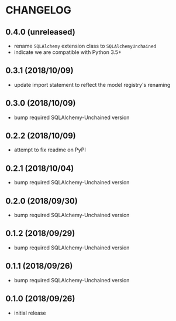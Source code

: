 # CHANGELOG

## 0.4.0 (unreleased)

- rename `SQLAlchemy` extension class to `SQLAlchemyUnchained`
- indicate we are compatible with Python 3.5+

## 0.3.1 (2018/10/09)

- update import statement to reflect the model registry's renaming

## 0.3.0 (2018/10/09)

- bump required SQLAlchemy-Unchained version

## 0.2.2 (2018/10/09)

- attempt to fix readme on PyPI

## 0.2.1 (2018/10/04)

- bump required SQLAlchemy-Unchained version

## 0.2.0 (2018/09/30)

- bump required SQLAlchemy-Unchained version

## 0.1.2 (2018/09/29)

- bump required SQLAlchemy-Unchained version

## 0.1.1 (2018/09/26)

- bump required SQLAlchemy-Unchained version

## 0.1.0 (2018/09/26)

- initial release

